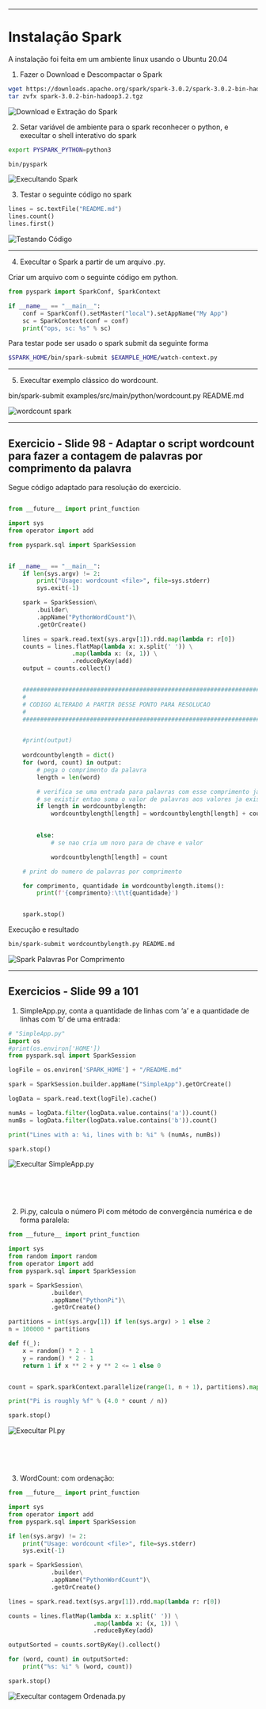 ***
# Instalação Spark

A instalação foi feita em um ambiente linux usando o Ubuntu 20.04

1. Fazer o Download e Descompactar o Spark

```bash
wget https://downloads.apache.org/spark/spark-3.0.2/spark-3.0.2-bin-hadoop3.2.tgz
tar zvfx spark-3.0.2-bin-hadoop3.2.tgz
```

![Download e Extração do Spark](Images/download_extraction.png)

2. Setar variável de ambiente para o spark reconhecer o python, e execultar o shell interativo do spark

```bash
export PYSPARK_PYTHON=python3

bin/pyspark
```

![Execultando Spark](Images/run_pyspark.png)

3. Testar o seguinte código no spark

```python
lines = sc.textFile("README.md")
lines.count()
lines.first()
```

![Testando Código](Images/first_test.png)

***

4. Execultar o Spark a partir de um arquivo .py.

Criar um arquivo com o seguinte código em python.

```python
from pyspark import SparkConf, SparkContext

if __name__ == "__main__":
    conf = SparkConf().setMaster("local").setAppName("My App")
    sc = SparkContext(conf = conf)
    print("ops, sc: %s" % sc)
```

Para testar pode ser usado o spark submit da seguinte forma

```bash
$SPARK_HOME/bin/spark-submit $EXAMPLE_HOME/watch-context.py
```

***

5. Execultar exemplo clássico do wordcount.

bin/spark-submit examples/src/main/python/wordcount.py README.md

![wordcount spark](Images/wordcount.png)

***

## Exercicio - Slide 98 - Adaptar o script wordcount para fazer a contagem de palavras por comprimento da palavra

Segue código adaptado para resolução do exercicio.

```python

from __future__ import print_function

import sys
from operator import add

from pyspark.sql import SparkSession


if __name__ == "__main__":
    if len(sys.argv) != 2:
        print("Usage: wordcount <file>", file=sys.stderr)
        sys.exit(-1)

    spark = SparkSession\
        .builder\
        .appName("PythonWordCount")\
        .getOrCreate()

    lines = spark.read.text(sys.argv[1]).rdd.map(lambda r: r[0])
    counts = lines.flatMap(lambda x: x.split(' ')) \
                  .map(lambda x: (x, 1)) \
                  .reduceByKey(add)
    output = counts.collect()


    ####################################################################################################
    #
    # CODIGO ALTERADO A PARTIR DESSE PONTO PARA RESOLUCAO
    #
    ####################################################################################################


    #print(output)
    
    wordcountbylength = dict()
    for (word, count) in output:
        # pega o comprimento da palavra
        length = len(word)

        # verifica se uma entrada para palavras com esse comprimento ja foi criado
        # se existir entao soma o valor de palavras aos valores ja existentes
        if length in wordcountbylength:
            wordcountbylength[length] = wordcountbylength[length] + count

        
        else:
            # se nao cria um novo para de chave e valor

            wordcountbylength[length] = count

    # print do numero de palavras por comprimento

    for comprimento, quantidade in wordcountbylength.items():
        print(f'{comprimento}:\t\t{quantidade}')


    spark.stop()

```

Execução e resultado

```bash
bin/spark-submit wordcountbylength.py README.md
```

![Spark Palavras Por Comprimento](Images/words_by_length.png)


***

## Exercicios - Slide 99 a 101

1. SimpleApp.py, conta a quantidade de linhas com ‘a’ e a quantidade de
linhas com ‘b’ de uma entrada:

```python
# "SimpleApp.py"
import os
#print(os.environ['HOME'])
from pyspark.sql import SparkSession

logFile = os.environ['SPARK_HOME'] + "/README.md"

spark = SparkSession.builder.appName("SimpleApp").getOrCreate()

logData = spark.read.text(logFile).cache()

numAs = logData.filter(logData.value.contains('a')).count()
numBs = logData.filter(logData.value.contains('b')).count()

print("Lines with a: %i, lines with b: %i" % (numAs, numBs))

spark.stop()
```

![Execultar SimpleApp.py](Images/simpleapp.png)


<br><br><br>

2. Pi.py, calcula o número Pi com método de convergência numérica e de
forma paralela:

```python
from __future__ import print_function

import sys
from random import random
from operator import add
from pyspark.sql import SparkSession

spark = SparkSession\
            .builder\
            .appName("PythonPi")\
            .getOrCreate()

partitions = int(sys.argv[1]) if len(sys.argv) > 1 else 2
n = 100000 * partitions

def f(_):
    x = random() * 2 - 1
    y = random() * 2 - 1
    return 1 if x ** 2 + y ** 2 <= 1 else 0


count = spark.sparkContext.parallelize(range(1, n + 1), partitions).map(f).reduce(add)

print("Pi is roughly %f" % (4.0 * count / n))

spark.stop()
```

![Execultar PI.py](Images/piapp.png)

<br><br><br>

3. WordCount: com ordenação:

```python
from __future__ import print_function

import sys
from operator import add
from pyspark.sql import SparkSession

if len(sys.argv) != 2:
    print("Usage: wordcount <file>", file=sys.stderr)
    sys.exit(-1)

spark = SparkSession\
            .builder\
            .appName("PythonWordCount")\
            .getOrCreate()

lines = spark.read.text(sys.argv[1]).rdd.map(lambda r: r[0])

counts = lines.flatMap(lambda x: x.split(' ')) \
                        .map(lambda x: (x, 1)) \
                        .reduceByKey(add)

outputSorted = counts.sortByKey().collect()

for (word, count) in outputSorted:
    print("%s: %i" % (word, count))

spark.stop()
```

![Execultar contagem Ordenada.py](Images/contagem_ordenada.png)
